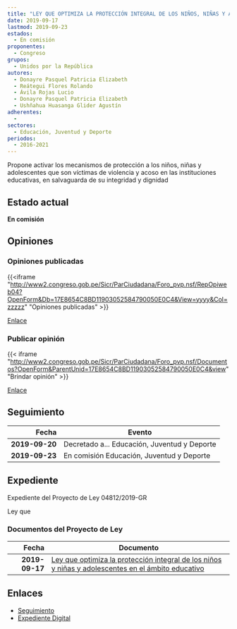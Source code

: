 ```yaml
---
title: "LEY QUE OPTIMIZA LA PROTECCIÓN INTEGRAL DE LOS NIÑOS, NIÑAS Y ADOLESCENTES EN EL ÁMBITO EDUCATIVO"
date: 2019-09-17
lastmod: 2019-09-23
estados: 
  - En comisión
proponentes: 
  - Congreso
grupos: 
  - Unidos por la República
autores: 
  - Donayre Pasquel Patricia Elizabeth
  - Reátegui Flores Rolando
  - Ávila Rojas Lucio
  - Donayre Pasquel Patricia Elizabeth
  - Ushñahua Huasanga Glider Agustín
adherentes: 
  - 
sectores: 
  - Educación, Juventud y Deporte
periodos: 
  - 2016-2021
---
```


Propone activar los mecanismos de protección a los niños, niñas y adolescentes que son víctimas de violencia y acoso en las instituciones educativas, en salvaguarda de su integridad y dignidad


## Estado actual

**En comisión**

## Opiniones

### Opiniones publicadas

{{<iframe "http://www2.congreso.gob.pe/Sicr/ParCiudadana/Foro_pvp.nsf/RepOpiweb04?OpenForm&Db=17E8654C8BD11903052584790050E0C4&View=yyyy&Col=zzzzz" "Opiniones publicadas" >}}

[Enlace](http://www2.congreso.gob.pe/Sicr/ParCiudadana/Foro_pvp.nsf/RepOpiweb04?OpenForm&Db=17E8654C8BD11903052584790050E0C4&View=yyyy&Col=zzzzz)
### Publicar opinión

{{< iframe "http://www2.congreso.gob.pe/Sicr/ParCiudadana/Foro_pvp.nsf/Documentos?OpenForm&ParentUnid=17E8654C8BD11903052584790050E0C4&view" "Brindar opinión" >}}

[Enlace](http://www2.congreso.gob.pe/Sicr/ParCiudadana/Foro_pvp.nsf/Documentos?OpenForm&ParentUnid=17E8654C8BD11903052584790050E0C4&view)

## Seguimiento

| Fecha | Evento |
|------:|--------|
| **2019-09-20** | Decretado a... Educación, Juventud y Deporte|
| **2019-09-23** | En comisión Educación, Juventud y Deporte|


## Expediente

Expediente del Proyecto de Ley 04812/2019-GR

Ley que


### Documentos del Proyecto de Ley

| Fecha | Documento |
|------:|--------|
| **2019-09-17** | [Ley que optimiza la protección integral de los niños y niñas y adolescentes en el ámbito educativo](http://www.leyes.congreso.gob.pe/Documentos/2016_2021/Proyectos_de_Ley_y_de_Resoluciones_Legislativas/PL04812_20190917.pdf) |

## Enlaces 

- [Seguimiento](http://www2.congreso.gob.pe/Sicr/TraDocEstProc/CLProLey2016.nsf/f7fff46988ca05b1052578e100829cc7/b817fc1c10933d0e052584790057990d?OpenDocument)
- [Expediente Digital](http://www2.congreso.gob.pe/Sicr/TraDocEstProc/CLProLey2016.nsf/f7fff46988ca05b1052578e100829cc7/b817fc1c10933d0e052584790057990d?OpenDocument&Click=05257FB7005EB655.eb71d0cf91d8294e05256cdf006b5706/$Body/0.1C6C)
